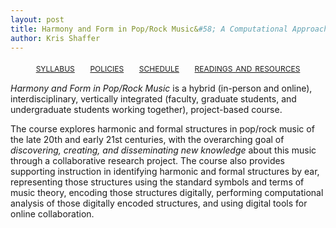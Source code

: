 ```yaml
---
layout: post
title: Harmony and Form in Pop/Rock Music&#58; A Computational Approach, CU–Boulder, May 2014
author: Kris Shaffer
---
```


<div style="text-align: center; font-size: 1.25em; font-variant: small-caps">
<a href="./syllabus.html">syllabus</a>&nbsp;&nbsp;&nbsp;&nbsp;&nbsp;<a href="./policies.html">policies</a>&nbsp;&nbsp;&nbsp;&nbsp;&nbsp;<a href="./schedule.html">schedule</a>&nbsp;&nbsp;&nbsp;&nbsp;&nbsp;<a href="./readings.html">readings and resources</a>
</div>

*Harmony and Form in Pop/Rock Music* is a hybrid (in-person and online), interdisciplinary, vertically integrated (faculty, graduate students, and undergraduate students working together), project-based course. 

The course explores harmonic and formal structures in pop/rock music of the late 20th and early 21st centuries, with the overarching goal of *discovering, creating, and disseminating new knowledge* about this music through a collaborative research project. The course also provides supporting instruction in identifying harmonic and formal structures by ear, representing those structures using the standard symbols and terms of music theory, encoding those structures digitally, performing computational analysis of those digitally encoded structures, and using digital tools for online collaboration.
